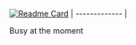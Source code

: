 [![Readme Card](https://github-readme-stats-quokka1024s-projects.vercel.app/api?username=JasonXtra)](https://github.com/JasonXtra)
| ------------- |
<!--
**skibiditoilet** is a ✨ _special_ ✨ repository because its `README.md` (this file) appears on your GitHub profile.

Here are some ideas to get you started:

- 🔭 I’m currently working on ...
- 🌱 I’m currently learning ...
- 👯 I’m looking to collaborate on ...
- 🤔 I’m looking for help with ...
- 💬 Ask me about ...
- 📫 How to reach me: ...
- 😄 Pronouns: ...
- ⚡ Fun fact: ...
-->
Busy at the moment
